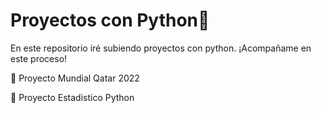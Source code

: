 # Proyectos con Python🐍

En este repositorio iré subiendo proyectos con python.
¡Acompañame en este proceso!

  :round_pushpin: Proyecto Mundial Qatar 2022
  
  :round_pushpin: Proyecto Estadistico Python
